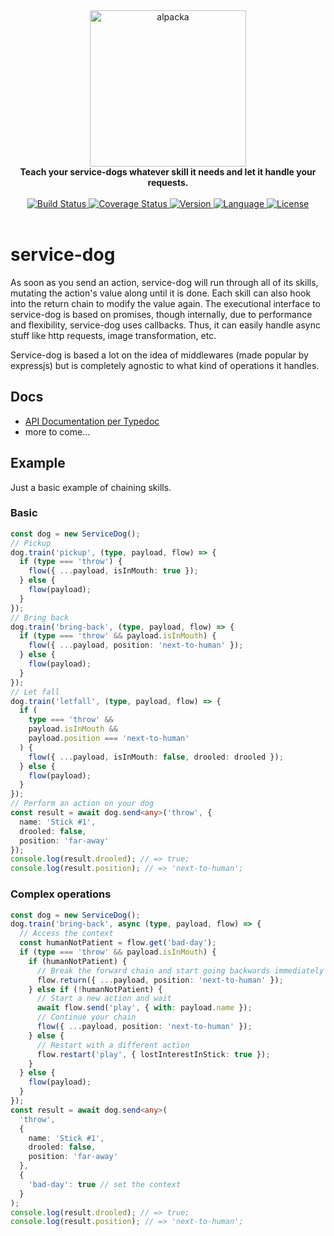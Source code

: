 <div align="center">
  <a href="https://github.com/bkniffler/service-dog">
    <img alt="alpacka" src="https://raw.githubusercontent.com/bkniffler/service-dog/master/assets/logo.png" height="250px" />
  </a>
</div>
<div align="center">
  <strong>Teach your service-dogs whatever skill it needs and let it handle your requests.</strong>
  <br />
  <br />
  <a href="https://travis-ci.org/bkniffler/service-dog">
    <img src="https://img.shields.io/travis/bkniffler/service-dog.svg?style=flat-square" alt="Build Status">
  </a>
  <a href="https://codecov.io/github/bkniffler/service-dog">
    <img src="https://img.shields.io/codecov/c/github/bkniffler/service-dog.svg?style=flat-square" alt="Coverage Status">
  </a>
  <a href="https://github.com/bkniffler/service-dog">
    <img src="http://img.shields.io/npm/v/service-dog.svg?style=flat-square" alt="Version">
  </a>
  <a href="https://github.com/bkniffler/service-dog">
    <img src="https://img.shields.io/badge/language-typescript-blue.svg?style=flat-square" alt="Language">
  </a>
  <a href="https://github.com/bkniffler/service-dog/master/LICENSE">
    <img src="https://img.shields.io/github/license/bkniffler/service-dog.svg?style=flat-square" alt="License">
  </a>
  <br />
  <br />
</div>

# service-dog
As soon as you send an action, service-dog will run through all of its skills, mutating the action's value along until it is done. Each skill can also hook into the return chain to modify the value again. The executional interface to service-dog is based on promises, though internally, due to performance and flexibility, service-dog uses callbacks. Thus, it can easily handle async stuff like http requests, image transformation, etc.

Service-dog is based a lot on the idea of middlewares (made popular by expressjs) but is completely agnostic to what kind of operations it handles.

## Docs
- [API Documentation per Typedoc](https://bkniffler.github.io/service-dog/)
- more to come...

## Example

Just a basic example of chaining skills.

### Basic

```ts
const dog = new ServiceDog();
// Pickup
dog.train('pickup', (type, payload, flow) => {
  if (type === 'throw') {
    flow({ ...payload, isInMouth: true });
  } else {
    flow(payload);
  }
});
// Bring back
dog.train('bring-back', (type, payload, flow) => {
  if (type === 'throw' && payload.isInMouth) {
    flow({ ...payload, position: 'next-to-human' });
  } else {
    flow(payload);
  }
});
// Let fall
dog.train('letfall', (type, payload, flow) => {
  if (
    type === 'throw' &&
    payload.isInMouth &&
    payload.position === 'next-to-human'
  ) {
    flow({ ...payload, isInMouth: false, drooled: drooled });
  } else {
    flow(payload);
  }
});
// Perform an action on your dog
const result = await dog.send<any>('throw', {
  name: 'Stick #1',
  drooled: false,
  position: 'far-away'
});
console.log(result.drooled); // => true;
console.log(result.position); // => 'next-to-human';
```

### Complex operations

```ts
const dog = new ServiceDog();
dog.train('bring-back', async (type, payload, flow) => {
  // Access the context
  const humanNotPatient = flow.get('bad-day');
  if (type === 'throw' && payload.isInMouth) {
    if (humanNotPatient) {
      // Break the forward chain and start going backwards immediately
      flow.return({ ...payload, position: 'next-to-human' });
    } else if (!humanNotPatient) {
      // Start a new action and wait
      await flow.send('play', { with: payload.name });
      // Continue your chain
      flow({ ...payload, position: 'next-to-human' });
    } else {
      // Restart with a different action
      flow.restart('play', { lostInterestInStick: true });
    }
  } else {
    flow(payload);
  }
});
const result = await dog.send<any>(
  'throw',
  {
    name: 'Stick #1',
    drooled: false,
    position: 'far-away'
  },
  {
    'bad-day': true // set the context
  }
);
console.log(result.drooled); // => true;
console.log(result.position); // => 'next-to-human';
```
